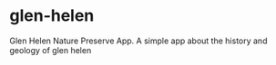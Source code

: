 # glen-helen
Glen Helen Nature Preserve App.
A simple app about the history and geology of glen helen
